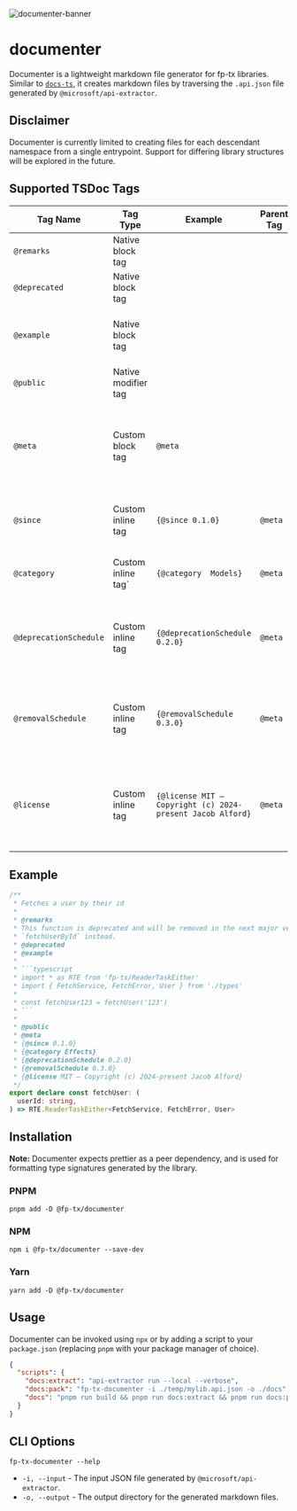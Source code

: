![documenter-banner](https://github.com/fp-tx/documenter/assets/7153123/d8902fc8-4664-470a-a25b-fe7fe42ee8e2)

# documenter

Documenter is a lightweight markdown file generator for fp-tx libraries.  Similar to [`docs-ts`](https://github.com/gcanti/docs-ts), it creates markdown files by traversing the `.api.json` file generated by `@microsoft/api-extractor`.

## Disclaimer

Documenter is currently limited to creating files for each descendant namespace from a single entrypoint. Support for differing library structures will be explored in the future.

## Supported TSDoc Tags

| Tag Name               | Tag Type            | Example                                                    | Parent Tag | Notes                                                                      |
| ---------------------- | ------------------- | ---------------------------------------------------------- | ---------- | -------------------------------------------------------------------------- |
| `@remarks`             | Native block tag    |                                                            |            |                                                                            |
| `@deprecated`          | Native block tag    |                                                            |            |                                                                            |
| `@example`             | Native block tag    |                                                            |            | Requires code fences and language specifier                                |
| `@public`              | Native modifier tag |                                                            |            | Also: `@beta` and `@alpha`                                                 |
| `@meta`                | Custom block tag    | `@meta`                                                    |            | A block tag which is used to group the custom tags used by `documenter`    |
| `@since`               | Custom inline tag   | `{@since 0.1.0}`                                           | `@meta`    | Used to indicate when this export was added                                |
| `@category`            | Custom inline tag`  | `{@category  Models}`                                      | `@meta`    | Used to group similar exports                                              |
| `@deprecationSchedule` | Custom inline tag   | `{@deprecationSchedule 0.2.0}`                             | `@meta`    | Used to indicate the version in which this export will be deprecated       |
| `@removalSchedule`     | Custom inline tag   | `{@removalSchedule 0.3.0}`                                 | `@meta`    | Used to indicate the version in which this export will be removed          |
| `@license`             | Custom inline tag   | `{@license MIT – Copyright (c) 2024-present Jacob Alford}` | `@meta`    | Used to indicate that this export is licensed under a particular copyright |

## Example

````typescript
/**
 * Fetches a user by their id
 *
 * @remarks
 * This function is deprecated and will be removed in the next major version. Please use
 * `fetchUserById` instead.
 * @deprecated
 * @example
 *
 * ```typescript
 * import * as RTE from 'fp-ts/ReaderTaskEither'
 * import { FetchService, FetchError, User } from './types'
 *
 * const fetchUser123 = fetchUser('123')
 * ```
 *
 * @public
 * @meta
 * {@since 0.1.0}
 * {@category Effects}
 * {@deprecationSchedule 0.2.0}
 * {@removalSchedule 0.3.0}
 * {@license MIT – Copyright (c) 2024-present Jacob Alford}
 */
export declare const fetchUser: (
  userId: string,
) => RTE.ReaderTaskEither<FetchService, FetchError, User>
````

## Installation

**Note:** Documenter expects prettier as a peer dependency, and is used for formatting type signatures generated by the library.

### PNPM

```console
pnpm add -D @fp-tx/documenter
```

### NPM

```console
npm i @fp-tx/documenter --save-dev
```

### Yarn

```console
yarn add -D @fp-tx/documenter
```

## Usage

Documenter can be invoked using `npx` or by adding a script to your `package.json` (replacing `pnpm` with your package manager of choice).

```json
{
  "scripts": {
    "docs:extract": "api-extractor run --local --verbose",
    "docs:pack": "fp-tx-documenter -i ./temp/mylib.api.json -o ./docs",
    "docs": "pnpm run build && pnpm run docs:extract && pnpm run docs:pack"
  }
}
```

## CLI Options

```console
fp-tx-documenter --help
```

- `-i, --input` - The input JSON file generated by `@microsoft/api-extractor`.
- `-o, --output` - The output directory for the generated markdown files.

